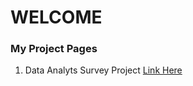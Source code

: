 # WELCOME

### My Project Pages
1. Data Analyts Survey Project [Link Here](./dataindustryproject2023.md)

